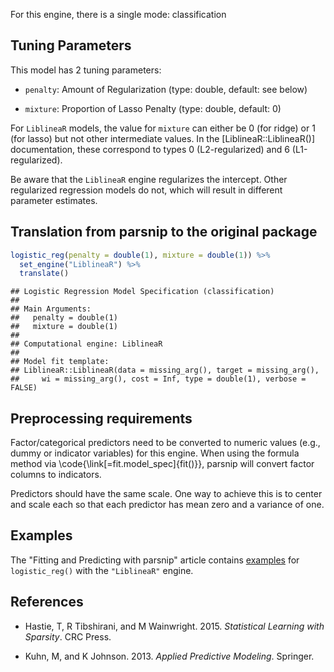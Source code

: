 


For this engine, there is a single mode: classification

## Tuning Parameters



This model has 2 tuning parameters:

- `penalty`: Amount of Regularization (type: double, default: see below)

- `mixture`: Proportion of Lasso Penalty (type: double, default: 0)

For `LiblineaR` models, the value for `mixture` can either be 0 (for ridge) or 1 (for lasso) but not other intermediate values. In the [LiblineaR::LiblineaR()] documentation, these correspond to types 0 (L2-regularized) and 6 (L1-regularized).

Be aware that the `LiblineaR` engine regularizes the intercept. Other regularized regression models do not, which will result in different parameter estimates.

## Translation from parsnip to the original package


```r
logistic_reg(penalty = double(1), mixture = double(1)) %>% 
  set_engine("LiblineaR") %>% 
  translate()
```

```
## Logistic Regression Model Specification (classification)
## 
## Main Arguments:
##   penalty = double(1)
##   mixture = double(1)
## 
## Computational engine: LiblineaR 
## 
## Model fit template:
## LiblineaR::LiblineaR(data = missing_arg(), target = missing_arg(), 
##     wi = missing_arg(), cost = Inf, type = double(1), verbose = FALSE)
```

## Preprocessing requirements


Factor/categorical predictors need to be converted to numeric values (e.g., dummy or indicator variables) for this engine. When using the formula method via \\code{\\link[=fit.model_spec]{fit()}}, parsnip will convert factor columns to indicators.


Predictors should have the same scale. One way to achieve this is to center and 
scale each so that each predictor has mean zero and a variance of one.

## Examples 

The "Fitting and Predicting with parsnip" article contains [examples](https://parsnip.tidymodels.org/articles/articles/Examples.html#logistic-reg-LiblineaR) for `logistic_reg()` with the `"LiblineaR"` engine.

## References

 - Hastie, T, R Tibshirani, and M Wainwright. 2015. _Statistical Learning with Sparsity_. CRC Press.
 
 - Kuhn, M, and K Johnson. 2013. _Applied Predictive Modeling_. Springer.

